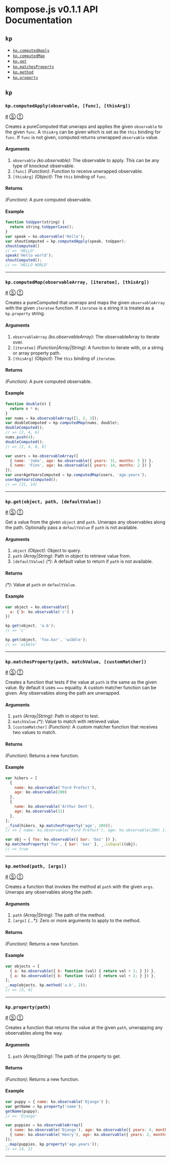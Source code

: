 # kompose.js v0.1.1 API Documentation

<!-- div class="toc-container" -->

<!-- div -->

## `kp`
* <a href="#kp-computedApply">`kp.computedApply`</a>
* <a href="#kp-computedMap">`kp.computedMap`</a>
* <a href="#kp-get">`kp.get`</a>
* <a href="#kp-matchesProperty">`kp.matchesProperty`</a>
* <a href="#kp-method">`kp.method`</a>
* <a href="#kp-property">`kp.property`</a>

<!-- /div -->

<!-- /div -->

<!-- div class="doc-container" -->

<!-- div -->

## `kp`

<!-- div -->

### <a id="kp-computedApply"></a>`kp.computedApply(observable, [func], [thisArg])`
<a href="#kp-computedApply">#</a> [&#x24C8;](https://github.com/pietvanzoen/knockout-kompose/blob/master/src/kompose.js#L213 "View in source") [&#x24C9;][1]

Creates a pureComputed that unwraps and applies the given `observable` to
the given `func`. A `thisArg` can be given which is set as the `this` binding
for `func`. If `func` is not given, computed returns unwrapped `observable` value.

#### Arguments
1. `observable` *(ko.observable)*: The observable to apply. This can be any type of knockout observable.
2. `[func]` *(Function)*: Function to receive unwrapped observable.
3. `[thisArg]` *(Object)*: The `this` binding of `func`.

#### Returns
*(Function)*:  A pure computed observable.

#### Example
```js
function toUpper(string) {
  return string.toUpperCase();
}
var speak = ko.observable('Hello');
var shoutComputed = kp.computedApply(speak, toUpper);
shoutComputed()
// => 'HELLO'
speak('Hello world');
shoutComputed();
// => 'HELLO WORLD'
```
* * *

<!-- /div -->

<!-- div -->

### <a id="kp-computedMap"></a>`kp.computedMap(observableArray, [iteratee], [thisArg])`
<a href="#kp-computedMap">#</a> [&#x24C8;](https://github.com/pietvanzoen/knockout-kompose/blob/master/src/kompose.js#L250 "View in source") [&#x24C9;][1]

Creates a pureComputed that unwraps and maps the given `observableArray`
with the given `iteratee` function. If `iteratee` is a string it is treated
as a `kp.property` string.

#### Arguments
1. `observableArray` *(ko.observableArray)*: The observableArray to iterate over.
2. `[iteratee]` *(Function|Array|String)*: A function to iterate with, or a string or array property path.
3. `[thisArg]` *(Object)*: The `this` binding of `iteratee`.

#### Returns
*(Function)*:  A pure computed observable.

#### Example
```js
function double(n) {
  return n * n;
}
var nums = ko.observableArray([1, 2, 3]);
var doubleComputed = kp.computedMap(nums, double);
doubleComputed();
// => [2, 4, 6]
nums.push(4);
doubleComputed();
// => [2, 4, 6, 8]

var users = ko.observableArray([
  { name: 'Jake', age: ko.observable({ years: 31, months: 5 }) },
  { name: 'Finn', age: ko.observable({ years: 14, months: 2 }) }
]);
var userAgeYearsComputed = kp.computedMap(users, 'age.years');
userAgeYearsComputed();
// => [31, 14]
```
* * *

<!-- /div -->

<!-- div -->

### <a id="kp-get"></a>`kp.get(object, path, [defaultValue])`
<a href="#kp-get">#</a> [&#x24C8;](https://github.com/pietvanzoen/knockout-kompose/blob/master/src/kompose.js#L96 "View in source") [&#x24C9;][1]

Get a value from the given `object` and `path`. Unwraps any observables
along the path. Optionally pass a `defaultValue` if `path` is not available.

#### Arguments
1. `object` *(Object)*: Object to query.
2. `path` *(Array|String)*: Path in object to retrieve value from.
3. `[defaultValue]` *(&#42;)*: A default value to return if `path` is not available.

#### Returns
*(&#42;)*:  Value at `path` or `defaultValue`.

#### Example
```js
var object = ko.observable({
  a: { b: ko.observable('c') }
})

kp.get(object, 'a.b');
// => 'c'

kp.get(object, 'foo.bar', 'wibble');
// => 'wibble'
```
* * *

<!-- /div -->

<!-- div -->

### <a id="kp-matchesProperty"></a>`kp.matchesProperty(path, matchValue, [customMatcher])`
<a href="#kp-matchesProperty">#</a> [&#x24C8;](https://github.com/pietvanzoen/knockout-kompose/blob/master/src/kompose.js#L161 "View in source") [&#x24C9;][1]

Creates a function that tests if the value at `path` is the same as the given
value. By default it uses `===` equality. A custom matcher function can be
given. Any observables along the path are unwrapped.

#### Arguments
1. `path` *(Array|String)*: Path in object to test.
2. `matchValue` *(&#42;)*: Value to match with retrieved value.
3. `[customMatcher]` *(Function)*: A custom matcher function that receives two values to match.

#### Returns
*(Function)*:  Returns a new function.

#### Example
```js
var hikers = [
  {
    name: ko.observable('Ford Prefect'),
    age: ko.observable(200)
  },
  {
    name: ko.observable('Arthur Dent'),
    age: ko.observable(31)
  },
];
_.find(hikers, kp.matchesProperty('age', 200));
// => { name: ko.observable('Ford Prefect'), age: ko.observable(200) };

var obj = { foo: ko.observable({ bar: 'baz' }) };
kp.matchesProperty('foo', { bar: 'baz' }, _.isEqual)(obj);
// => true
```
* * *

<!-- /div -->

<!-- div -->

### <a id="kp-method"></a>`kp.method(path, [args])`
<a href="#kp-method">#</a> [&#x24C8;](https://github.com/pietvanzoen/knockout-kompose/blob/master/src/kompose.js#L184 "View in source") [&#x24C9;][1]

Creates a function that invokes the method at `path` with the given `args`.
Unwraps any observables along the path.

#### Arguments
1. `path` *(Array|String)*: The path of the method.
2. `[args]` *(...&#42;)*: Zero or more arguments to apply to the method.

#### Returns
*(Function)*:  Returns a new function.

#### Example
```js
var objects = [
  { a: ko.observable({ b: function (val) { return val + 1; } }) },
  { a: ko.observable({ b: function (val) { return val + 2; } }) },
];
_.map(objects, kp.method('a.b', 2));
// => [3, 4]
```
* * *

<!-- /div -->

<!-- div -->

### <a id="kp-property"></a>`kp.property(path)`
<a href="#kp-property">#</a> [&#x24C8;](https://github.com/pietvanzoen/knockout-kompose/blob/master/src/kompose.js#L127 "View in source") [&#x24C9;][1]

Creates a function that returns the value at the given `path`, unwrapping
any observables along the way.

#### Arguments
1. `path` *(Array|String)*: The path of the property to get.

#### Returns
*(Function)*:  Returns a new function.

#### Example
```js
var puppy = { name: ko.observable('Django') };
var getName = kp.property('name');
getName(puppy);
// => 'Django'

var puppies = ko.observableArray([
  { name: ko.observable('Django'), age: ko.observable({ years: 4, months: 2 }) },
  { name: ko.observable('Henry'), age: ko.observable({ years: 2, months: 6 }) }
]);
_.map(puppies, kp.property('age.years'));
// => [4, 2]
```
* * *

<!-- /div -->

<!-- /div -->

<!-- /div -->

 [1]: #kp "Jump back to the TOC."
